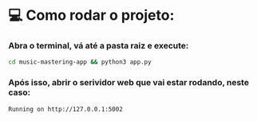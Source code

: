 # 💻 Como rodar o projeto:

### Abra o terminal, vá até a pasta raiz e execute:

```bash
cd music-mastering-app && python3 app.py
```
### Após isso, abrir o serividor web que vai estar rodando, neste caso:

```
Running on http://127.0.0.1:5002
```
